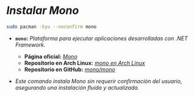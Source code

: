 <!-- Autor: Daniel Benjamin Perez Morales -->
<!-- GitHub: https://github.com/DanielBenjaminPerezMoralesDev13 -->
<!-- Gitlab: https://gitlab.com/DanielBenjaminPerezMoralesDev13 -->
<!-- Correo electrónico: danielperezdev@proton.me -->

# ***Instalar Mono***

```bash
sudo pacman -Syu --noconfirm mono
```

- **`mono`:** *Plataforma para ejecutar aplicaciones desarrolladas con .NET Framework.*
  - **Página oficial:** *[Mono](https://www.mono-project.com/ "https://www.mono-project.com/")*
  - **Repositorio en Arch Linux:** *[mono en Arch Linux](https://archlinux.org/packages/extra/x86_64/mono/ "https://archlinux.org/packages/extra/x86_64/mono/")*
  - **Repositorio en GitHub:** *[mono/mono](https://github.com/mono/mono "https://github.com/mono/mono")*

- *Este comando instala Mono sin requerir confirmación del usuario, asegurando una instalación fluida y actualizada.*
